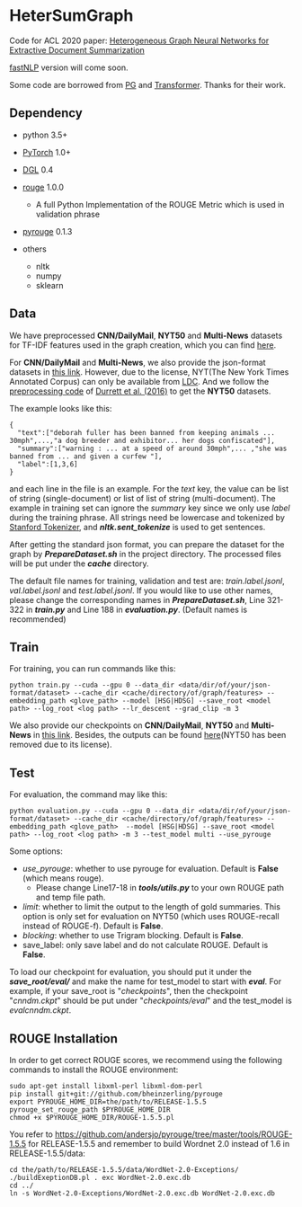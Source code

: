 # HeterSumGraph

Code for ACL 2020 paper: [Heterogeneous Graph Neural Networks for Extractive Document Summarization](<https://arxiv.org/abs/2004.12393>)

[fastNLP](https://github.com/fastnlp/fastNLP) version will come soon.

Some code are borrowed from [PG](https://github.com/abisee/pointer-generator) and [Transformer](https://github.com/jadore801120/attention-is-all-you-need-pytorch). Thanks for their work.



## Dependency 

- python 3.5+
- [PyTorch](https://pytorch.org/) 1.0+
- [DGL](http://dgl.ai) 0.4
- [rouge](https://github.com/pltrdy/rouge) 1.0.0
  - A full Python Implementation of the ROUGE Metric which is used in validation phrase
- [pyrouge](https://github.com/bheinzerling/pyrouge) 0.1.3

- others
  - nltk
  - numpy
  - sklearn



## Data

We have preprocessed **CNN/DailyMail**, **NYT50** and **Multi-News** datasets for TF-IDF features used in the graph creation, which you can find [here](https://drive.google.com/open?id=1oIYBwmrB9_alzvNDBtsMENKHthE9SW9z).

For **CNN/DailyMail** and **Multi-News**, we also provide the json-format datasets in [this link](https://drive.google.com/open?id=1JW033KefyyoYUKUFj6GqeBFZSHjksTfr).  However, due to the license, NYT(The New York Times Annotated Corpus) can only be available from [LDC](https://catalog.ldc.upenn.edu/LDC2008T19). And we follow the [preprocessing code](http://nlp.cs.berkeley.edu/projects/summarizer.shtml) of [Durrett et al. (2016)](http://nlp.cs.berkeley.edu/pubs/Durrett-BergKirkpatrick-Klein_2016_LearningSumm_paper.pdf) to get the **NYT50** datasets. 

The example looks like this:

```
{
  "text":["deborah fuller has been banned from keeping animals ... 30mph",...,"a dog breeder and exhibitor... her dogs confiscated"],
  "summary":["warning : ... at a speed of around 30mph",... ,"she was banned from ... and given a curfew "],
  "label":[1,3,6]
}
```

and each line in the file is an example.  For the *text* key, the value can be list of string (single-document) or list of list of string (multi-document). The example in training set can ignore the *summary* key since we only use *label* during the training phrase. All strings need be lowercase and tokenized by [Stanford Tokenizer](https://nlp.stanford.edu/software/tokenizer.shtml), and  ***nltk.sent_tokenize*** is used to get sentences.

After getting the standard json format, you can prepare the dataset for the graph by ***PrepareDataset.sh*** in the project directory. The processed files will be put under the ***cache*** directory.

The default file names for training, validation and test are: *train.label.jsonl*, *val.label.jsonl* and *test.label.jsonl*. If you would like to use other names, please change the corresponding names in  ***PrepareDataset.sh***,  Line 321-322 in ***train.py*** and Line 188 in ***evaluation.py***. (Default names is recommended)



## Train

For training, you can run commands like this:

```shell
python train.py --cuda --gpu 0 --data_dir <data/dir/of/your/json-format/dataset> --cache_dir <cache/directory/of/graph/features> --embedding_path <glove_path> --model [HSG|HDSG] --save_root <model path> --log_root <log path> --lr_descent --grad_clip -m 3
```



We also provide our checkpoints on **CNN/DailyMail**, **NYT50** and **Multi-News** in [this link](https://drive.google.com/open?id=16wA_JZRm3PrDJgbBiezUDExYmHZobgsB). Besides, the outputs can be found [here](https://drive.google.com/open?id=1VArOyIbGO8ayW0uF8RcmN4Lh2DDtmcQz)(NYT50 has been removed due to its license).



## Test

For evaluation, the command may like this:

```shell
python evaluation.py --cuda --gpu 0 --data_dir <data/dir/of/your/json-format/dataset> --cache_dir <cache/directory/of/graph/features> --embedding_path <glove_path>  --model [HSG|HDSG] --save_root <model path> --log_root <log path> -m 3 --test_model multi --use_pyrouge
```

Some options:

- *use_pyrouge*: whether to use pyrouge for evaluation. Default is **False** (which means rouge).
  - Please change Line17-18 in ***tools/utils.py*** to your own ROUGE path and temp file path.
- *limit*: whether to limit the output to the length of gold summaries. This option is only set for evaluation on NYT50 (which uses ROUGE-recall instead of ROUGE-f). Default is **False**.
- *blocking*: whether to use Trigram blocking. Default is **False**.
- save_label: only save label and do not calculate ROUGE. Default is **False**.



To load our checkpoint for evaluation, you should put it under the ***save_root/eval/*** and make the name for test_model to start with ***eval***. For example, if your save_root is "*checkpoints*", then the checkpoint "*cnndm.ckpt*" should be put under "*checkpoints/eval*" and the test_model is *evalcnndm.ckpt*.



## ROUGE Installation

In order to get correct ROUGE scores, we recommend using the following commands to install the ROUGE environment:

```shell
sudo apt-get install libxml-perl libxml-dom-perl
pip install git+git://github.com/bheinzerling/pyrouge
export PYROUGE_HOME_DIR=the/path/to/RELEASE-1.5.5
pyrouge_set_rouge_path $PYROUGE_HOME_DIR
chmod +x $PYROUGE_HOME_DIR/ROUGE-1.5.5.pl
```

You refer to https://github.com/andersjo/pyrouge/tree/master/tools/ROUGE-1.5.5 for RELEASE-1.5.5 and remember to build Wordnet 2.0 instead of 1.6 in RELEASE-1.5.5/data:

```shell
cd the/path/to/RELEASE-1.5.5/data/WordNet-2.0-Exceptions/
./buildExeptionDB.pl . exc WordNet-2.0.exc.db
cd ../
ln -s WordNet-2.0-Exceptions/WordNet-2.0.exc.db WordNet-2.0.exc.db
```

